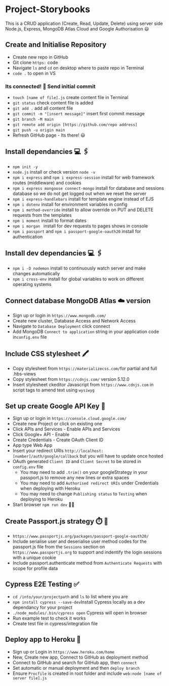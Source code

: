 # Project-Storybooks 
This is a CRUD application (Create, Read, Update, Delete) using server side Node.js, Express, MongoDB Atlas Cloud and Google Authorisation :smiley:

## Create and Initialise Repository

- Create new repo in GitHub
- Git clone `https:` code
- Navigate `ls` and `cd` on desktop where to paste repo in Terminal
- `code .` to open in VS

### Its connected! :tada: Send initial commit

- `touch [name of file].js` create content file in Terminal
- `git status` check content file is added
- `git add .` add all content file
- `git commit -m "[insert message]"` insert first commit message
- `git branch -M main`
- `git remote add origin [https://github.com/repo address]`
- `git push -u origin main`
- Refresh GitHub page - Its there! :smiley:

## Install dependancies :computer: :paperclips:

- `npm init -y`
- `node.js` install or check version `node -v`
- `npm i express` and `npm i express-session` install for web framework routes (middleware) and cookies
- `npm i express mongoose connect-mongo` install for database and sessions database so we do not get logged out when we reset the server
- `npm i express-handlebars` install for template engine instead of EJS
- `npm i dotenv` install for environment variables in config
- `npm i method-override` install to allow override on PUT and DELETE requests from the templates
- `npm i moment` install to format dates
- `npm i morgan ` install for dev requests to pages shows in console
- `npm i passport` and `npm i passport-google-oauth20` install for authentication

## Install dev dependancies :computer: :paperclips:

- `npm i -D nodemon` install to continuously watch server and make changes automatically
- `npm i cross-env` install for global variables to work on different operating systems

## Connect database MongoDB Atlas :cloud: version

- Sign up or login in `https://www.mongodb.com/`
- Create new cluster, Database Access and Network Access
- Navigate to `Database Deployment` click connect
- Add MongoDB `Connect to application` string in your application code in`config.env` file

## Include CSS stylesheet :crayon:

- Copy stylesheet from `https://materializecss.com/`for partial and full .hbs-views
- Copy stylesheet from `https://cdnjs.com/` version 5.12.0
- Insert stylesheet ckeditor Javascript from `https://www.cdnjs.com` in script tags to amend text using `wysiwyg`

## Set up create Google API Key :closed_lock_with_key:

- Sign up or login in `https://console.cloud.google.com/`
- Create new Project or click on existing one
- Click APIs and Services - Enable APIs and Services
- Click Google+ API - Enable
- Create Credentials - Create OAuth Client ID
- App type Web App
- Insert your redirect URIs `http://localhost:[number]/auth/google/callback` but you will have to update once hosted
- OAuth generated `Client ID` and `Client Secret` to be stored in `config.env` file
  - You may need to add `.trim()` on your googleStrategy in your passport.js to remove any new lines or extra spaces
  - You may need to add `Authorised redirect URIs` under Credentials when deploying with Heroku
  - You may need to change `Publishing status` to `Testing` when deploying to Heroku
- Start browser `npm run dev` :running_woman:

## Create Passport.js strategy :stopwatch: :cookie:

- `https://www.passportjs.org/packages/passport-google-oauth20/`
- Include serialise user and deserialise user method codes for the passport.js file from the `Sessions` section on `https://www.passportjs.org` to support and indentify the login sessions with a unique cookie
- Include passport.authenticate method from `Authenticate Requests` with scope for profile data

## Cypress E2E Testing :white_check_mark:

- `cd /into/your/projectpath` and `ls` to list where you are
- `npm install cypress --save-dev`Install Cypress locally as a dev dependancy for your project
- `./node_modules/.bin/cypress open` Cypress will open in browser
- Run example test to check it works
- Create test file in cypress/integration file

## Deploy app to Heroku :rocket:

- Sign up or Login in `https://www.heroku.com/home`
- New, Create new app, Connect to GitHub as deployment method
- Connect to GitHub and search for GitHub app, then `connect`
- Set automatic or manual deployment and then `deploy branch`
- Ensure `Procfile` is created in root folder and include `web:node [name of server file].js`
